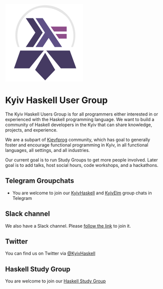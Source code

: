 ![KyivHaskell Logo](https://raw.githubusercontent.com/KyivHaskell/KyivHaskell/master/kyiv_haskell_logo.png)

# Kyiv Haskell User Group

The Kyiv Haskell Users Group is for all programmers either interested in or experienced with the Haskell programming language. We want to build a community of Haskell developers in the Kyiv that can share knowledge, projects, and experience.

We are a subpart of [Kievfprog](http://kievfprog.net/) community, which has goal to generally foster and encourage functional programming in Kyiv, in all functional languages, all settings, and all industries.

Our current goal is to run Study Groups to get more people involved. Later goal is to add talks, host social hours, code workshops, and a hackathons.

## Telegram Groupchats

- You are welcome to join our [KyivHaskell](https://t.me/KyivHaskell) and [KyivElm](https://t.me/KyivElm) group chats in Telegram

## Slack channel

We also have a Slack channel. Please [follow the link](https://join.slack.com/t/kyivhaskell/shared_invite/enQtMjQzMjA1Mjk2ODUwLTJmYjI3YmNmOWYzY2YwYjBlZTNhOTFjZjg1YjA2NjhmNjc5ZTBjYjVhZDk3ODIxNzg4NmFiNzdjMjNhODU5NWU) to join it.

## Twitter

You can find us on Twitter via [@KyivHaskell](https://mobile.twitter.com/KyivHaskell)

## Haskell Study Group

You are welcome to join our [Haskell Study Group](https://github.com/KyivHaskell/haskell-study-group)
